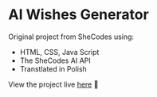 # AI Wishes Generator
Original project from SheCodes using:

* HTML, CSS, Java Script
* The SheCodes AI API
* Transtlated in Polish
  
View the project live [here](https://generator-zyczen-po-code.netlify.app/) 👀
